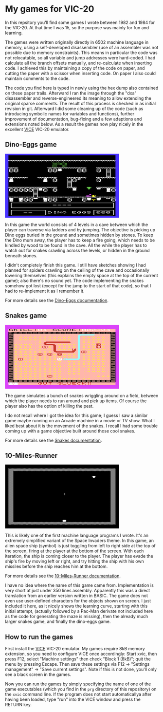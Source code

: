 # My games for VIC-20

In this repsitory you'll find some games I wrote between 1982 and 1984 for the
VIC-20. At that time I was 15, so the purpose was mainly for fun and learning.

The games were written originally directly in 6502 machine language in memory,
using a self-developed disassembler (use of an assembler was not possible due
to memory constraints). This means in particular the code was not relocatable,
so all variable and jump addresses were hard-coded. I had calculate all the
branch offsets manually, and re-calculate when inserting code. I achieved this
by maintaining a copy of the code on paper, and cutting the paper with a
scissor when inserting code. On paper I also could maintain comments to the
code.

The code you find here is typed in newly using the hex dump also contained on
these paper trails. Afterward I ran the image through the "dxa" disassembler
and reverse-engineered its meaning to allow extending the original sparse
comments. The result of this process is checked in as initial revision in git.
Afterward I did some cleaning up of the code (such as introducing symbolic names
for variables and functions), further improvement of documentation, bug-fixing
and a few adaptions and extensions noted below. As a result the games now play
nicely in the excellent [VICE](http://vice-emu.sourceforge.net/) VIC-20
emulator.

## Dino-Eggs game

<IMG ALIGN="center" SRC="images/egg_snap_start.png" ALT="Screenshot Dino-Eggs game">

In this game the world consists of 4 levels in a cave between which the
player can traverse via ladders and by jumping. The objective is picking
up Dino eggs buried in the ground and sometimes hidden by stones. To
keep the Dino mum away, the player has to keep a fire going, which needs
to be kindled by wood to be found in the cave. All the while the player
has to watch out for snakes crawling across the levels, or hidden in
the ground beneath stones.

I didn't completely finish this game. I still have sketches showing I had
planned for spiders crawling on the ceiling of the cave and occasionally
lowering themselves (this explains the empty space at the top of the current
game); also there's no sound yet. The code implementing the snakes somehow got
lost (except for the jump to the start of that code), so that I had to
re-implement it as I remember it.

For more details see the [Dino-Eggs documentation](docs/dino_eggs.md).

## Snakes game

<IMG ALIGN="center" SRC="images/slg_snap_play.png" ALT="Screenshot Snakes game">

The game simulates a bunch of snakes wriggling around on a field, between which
the player needs to run around and pick up items. Of course the player also has
the option of killing the pest.

I do not recall where I got the idea for this game; I guess I saw a similar
game maybe running on an Arcade machine in a movie or TV show. What I liked
best about it is the movement of the snakes. I recall I had some trouble coming
up with a game objective built around those cool snakes.

For more details see the [Snakes documentation](docs/snakes.md).

## 10-Miles-Runner

<IMG ALIGN="center" SRC="images/10_miles_snap.png" ALT="Screenshot 10-Miles-Runner game">

This is likely one of the first machine language programs I wrote. It's an
extremely simplified variant of the Space Invaders theme. In this game, an
alien space ship (symbol) is just toggling from left to right side at the top
of the screen, firing at the player at the bottom of the screen. With each
iteration, the ship is coming closer to the player. The player has evade the
ship's fire by moving left or right, and try hitting the ship with his own
missiles before the ship reaches him at the bottom.

For more details see the [10-Miles-Runner documentation](docs/10_miles_runner.md).

I have no idea where the name of this game came from. Implementation is very
short at just under 350 lines assembly. Apparently this was a direct
translation from an earlier version written in BASIC. The game does not even
use user-defined characters for the objects shown on screen. I just included it
here, as it nicely shows the learning curve, starting with this initial
attempt, (actually followed by a Pac-Man derivate not included here as the
code for generating the maze is missing), then the already much larger snakes
game, and finally the dino-eggs game.

## How to run the games

First install the [VICE](http://vice-emu.sourceforge.net/) VIC-20 emulator.
My games require 8kB memory extension, so you need to configure VICE once
accordingly: Start xvic, then press F12, select "Machine settings" then check
"Block 1 (8kB)"; quit the menu by pressing Escape. Then save these settings via
F12 -> "Settings management" -> "Save current settings". Note if this is not
done, you'll only see a black screen in the games.

Now you can run the games by simply specifying the name of one of the game
executables (which you find in the `prg` directory of this repository) on the
`xvic` command line.  If the program does not start automaticallya after having
been loaded, type "run" into the VICE window and press the RETURN key.
